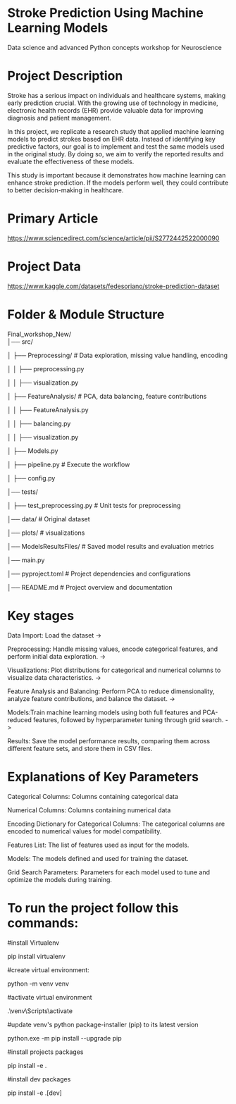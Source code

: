# Stroke Prediction Using Machine Learning Models
Data science and advanced Python concepts workshop for Neuroscience 

# Project Description
Stroke has a serious impact on individuals and healthcare systems, making early prediction crucial. With the growing use of technology in medicine, electronic health records (EHR) provide valuable data for improving diagnosis and patient management.

In this project, we replicate a research study that applied machine learning models to predict strokes based on EHR data. Instead of identifying key predictive factors, our goal is to implement and test the same models used in the original study. By doing so, we aim to verify the reported results and evaluate the effectiveness of these models.

This study is important because it demonstrates how machine learning can enhance stroke prediction. If the models perform well, they could contribute to better decision-making in healthcare.

# Primary Article
https://www.sciencedirect.com/science/article/pii/S2772442522000090

# Project Data
https://www.kaggle.com/datasets/fedesoriano/stroke-prediction-dataset

# Folder & Module Structure
Final_workshop_New/  
│── src/

│   ├── Preprocessing/  # Data exploration, missing value handling, encoding 

│   │   ├── preprocessing.py

│   │   ├── visualization.py  

│   ├── FeatureAnalysis/  # PCA, data balancing, feature contributions

│   │   ├── FeatureAnalysis.py  

│   │   ├── balancing.py 

│   │   ├── visualization.py   

│   ├── Models.py

│   ├── pipeline.py # Execute the workflow

│   ├── config.py

│── tests/  

│   ├── test_preprocessing.py  # Unit tests for preprocessing 

│── data/  # Original dataset  

│── plots/  # visualizations

│── ModelsResultsFiles/  # Saved model results and evaluation metrics

│── main.py   

│── pyproject.toml  # Project dependencies and configurations  

│── README.md  # Project overview and documentation  

# Key stages
Data Import: Load the dataset -> 

Preprocessing: Handle missing values, encode categorical features, and perform initial data exploration. -> 

Visualizations:  Plot distributions for categorical and numerical columns to visualize data characteristics. -> 

Feature Analysis and Balancing: Perform PCA to reduce dimensionality, analyze feature contributions, and balance the dataset. -> 

Models:Train machine learning models using both full features and PCA-reduced features, followed by hyperparameter tuning through grid search. -> 

Results: Save  the model performance results, comparing them across different feature sets, and store them in CSV files.

# Explanations of Key Parameters
Categorical Columns: Columns containing categorical data

Numerical Columns: Columns containing numerical data

Encoding Dictionary for Categorical Columns: The categorical columns are encoded to numerical values for model compatibility.

Features List: The list of features used as input for the models.

Models: The models defined and used for training the dataset.

Grid Search Parameters: Parameters for each model used to tune and optimize the models during training.


# To run the project follow this commands:
#install Virtualenv 

pip install virtualenv

#create virtual environment:

python -m venv venv

#activate virtual environment

.\venv\Scripts\activate

#update venv's python package-installer (pip) to its latest version

python.exe -m pip install --upgrade pip

#install projects packages

pip install -e .

#install dev packages 

pip install -e .[dev]

